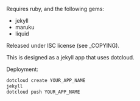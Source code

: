 Requires ruby, and the following gems:

* jekyll
* maruku
* liquid

Released under ISC license (see _COPYING).

This is designed as a jekyll app that uses dotcloud.

Deployment:

```bash
dotcloud create YOUR_APP_NAME
jekyll
dotcloud push YOUR_APP_NAME
```
